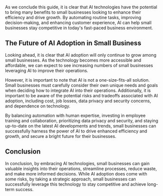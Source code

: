 
As we conclude this guide, it is clear that AI technologies have the potential to bring many benefits to small businesses looking to enhance their efficiency and drive growth. By automating routine tasks, improving decision-making, and enhancing customer experience, AI can help small businesses stay competitive in today's fast-paced business environment.

The Future of AI Adoption in Small Business
-------------------------------------------

Looking ahead, it is clear that AI adoption will only continue to grow among small businesses. As the technology becomes more accessible and affordable, we can expect to see increasing numbers of small businesses leveraging AI to improve their operations.

However, it is important to note that AI is not a one-size-fits-all solution. Small businesses must carefully consider their own unique needs and goals when deciding how to integrate AI into their operations. Additionally, it is important to be aware of the potential risks and tradeoffs associated with AI adoption, including cost, job losses, data privacy and security concerns, and dependence on technology.

By balancing automation with human expertise, investing in employee training and collaboration, prioritizing data privacy and security, and staying up-to-date on the latest AI developments and trends, small businesses can successfully harness the power of AI to drive enhanced efficiency and growth, and secure a bright future for their businesses.

Conclusion
----------

In conclusion, by embracing AI technologies, small businesses can gain valuable insights into their operations, streamline processes, reduce waste, and make more informed decisions. While AI adoption does come with some risks, by taking a strategic approach, small businesses can successfully leverage this technology to stay competitive and achieve long-term success.
